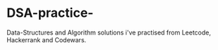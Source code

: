 # DSA-practice-
Data-Structures and Algorithm solutions i've practised from Leetcode, Hackerrank and Codewars.

